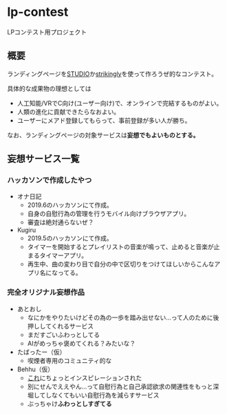 # lp-contest

LPコンテスト用プロジェクト

## 概要

ランディングページを[STUDIO](https://studio.design/ja)か[strikingly](https://www.strikingly.com/?locale=ja)を使って作ろうぜ的なコンテスト。

具体的な成果物の理想としては

* 人工知能/VRでC向け(ユーザー向け)で、オンラインで完結するものがよい。
* 人類の進化に貢献できたらなおよい。
* ユーザーにメアド登録してもらって、事前登録が多い人が勝ち。

なお、ランディングページの対象サービスは**妄想でもよいものとする。**

## 妄想サービス一覧

### ハッカソンで作成したやつ

* オナ日記
  * 2019.6のハッカソンにて作成。
  * 自身の自慰行為の管理を行うモバイル向けブラウザアプリ。
  * 審査は絶対通らないぜ？
* Kugiru
  * 2019.5のハッカソンにて作成。
  * タイマーを開始するとプレイリストの音楽が鳴って、止めると音楽が止まるタイマーアプリ。
  * 再生中、曲の変わり目で自分の中で区切りをつけてほしいからこんなアプリ名になってる。

### 完全オリジナル妄想作品

* あとおし
  * なにかをやりたいけどその為の一歩を踏み出せない…って人のために後押ししてくれるサービス
  * まだすごいふわっとしてる
  * AIがめっちゃ褒めてくれる？みたいな？
* たばったー（仮）
  * 喫煙者専用のコミュニティ的な
* Behhu（仮）
  * [これ](http://557dg4.hatenablog.com/entry/2017/05/09/181320)にちょっとインスピレーションされた
  * 別にせんでええやん…って自慰行為と自己承認欲求の関連性をもっと深堀してしなくてもいい自慰行為を減らすサービス
  * ぶっちゃけ**ふわっとしすぎてる**
